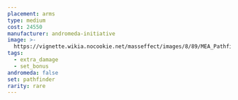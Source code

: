 ```yaml
---
placement: arms
type: medium
cost: 24550
manufacturer: andromeda-initiative
image: >-
  https://vignette.wikia.nocookie.net/masseffect/images/8/89/MEA_Pathfinder_Vigilant_Arms.png/revision/latest/scale-to-width-down/350?cb=20180507232659
tags:
  - extra_damage
  - set_bonus
andromeda: false
set: pathfinder
rarity: rare
---
```

